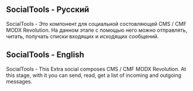 ## SocialTools - Русский 
SocialTools - Это компонент для социальной состовляющей CMS / CMF MODX Revolution. На данном этапе с помощью него можно отправлять, читать,  получать списки входящих и исходящих сообщений.
## SocialTools - English
SocialTools - This Extra social composes CMS / CMF MODX Revolution. At this stage, with it you can send, read, get a list of incoming and outgoing messages.


